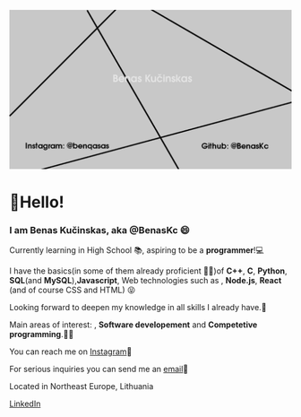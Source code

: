 [![Header](https://raw.githubusercontent.com/BenasKc/BenasKc/main/header.png)](https://www.linkedin.com/in/benas-ku%C4%8Dinskas-376045212/)
<h1>👋Hello!</h1>
<h3>I am Benas Kučinskas, aka @BenasKc 😄 </h3>
<p>Currently learning in High School 📚, aspiring to be a <b>programmer</b>!💻</p>
<p>I have the basics(in some of them already proficient 👨‍💻)of <b>C++</b>, <b>C</b>, <b>Python</b>, <b>SQL</b>(and <b>MySQL</b>),<b>Javascript</b>, Web technologies such as , <b>Node.js</b>, <b>React</b> (and of course CSS and HTML) 😝</p>
<p>Looking forward to deepen my knowledge in all skills I already have.👾</p>
<p>Main areas of interest: <b></b>, <b>Software developement</b> and <b>Competetive programming</b>.👨‍💻</p>
<p>You can reach me on <a target="_blank" href="https://instagram.com/benqasas">Instagram</a>📩</p>
<p>For serious inquiries you can send me an <a href="mailto:benas.kucinskas.org@gmail.com">email</a>📩</p>
<p>Located in Northeast Europe, Lithuania</p>
<a href="https://www.linkedin.com/in/benas-ku%C4%8Dinskas-376045212/" target="_blank">LinkedIn<a>
